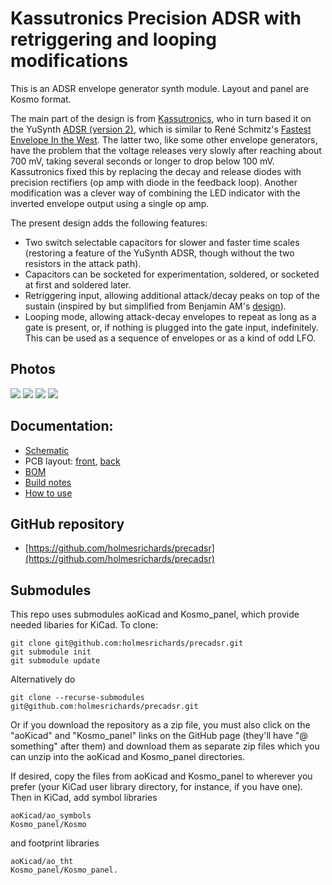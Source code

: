 # Kassutronics Precision ADSR with retriggering and looping modifications

This is an ADSR envelope generator synth module. Layout and panel are Kosmo format. 

The main part of the design is from [Kassutronics](https://kassu2000.blogspot.com/2015/05/precision-adsr.html), who in turn based it on the YuSynth [ADSR (version 2)](http://yusynth.net/Modular/EN/ADSR/index_new.html), which is similar to René Schmitz's [Fastest Envelope In the West](https://www.schmitzbits.de/adsr.html). The latter two, like some other envelope generators, have the problem that the voltage releases very slowly after reaching about 700 mV, taking several seconds or longer to drop below 100 mV. Kassutronics fixed this by replacing the decay and release diodes with precision rectifiers (op amp with diode in the feedback loop). Another modification was a clever way of combining the LED indicator with the inverted envelope output using a single op amp.

The present design adds the following features:

* Two switch selectable capacitors for slower and faster time scales (restoring a feature of the YuSynth ADSR, though without the two resistors in the attack path).
* Capacitors can be socketed for experimentation, soldered, or socketed at first and soldered later.
* Retriggering input, allowing additional attack/decay peaks on top of the sustain (inspired by but simplified from Benjamin AM's [design](https://electro-music.com/forum/post-372492.html#372492)).
* Looping mode, allowing attack-decay envelopes to repeat as long as a gate is present, or, if nothing is plugged into the gate input, indefinitely. This can be used as a sequence of envelopes or as a kind of odd LFO.

## Photos

![](Images/IMG_6753.JPG)
![](Images/IMG_6770.JPG)
![](Images/IMG_6771.JPG)
![](Images/IMG_6777.JPG)

## Documentation:

* [Schematic](Docs/precadsr.pdf)
* PCB layout: [front](Docs/precadsr_layout_front.pdf), [back](Docs/precadsr_layout_back.pdf)
* [BOM](Docs/precadsr_bom.md)
* [Build notes](Docs/build.md)
* [How to use](Docs/use.md)

## GitHub repository

* [https://github.com/holmesrichards/precadsr](https://github.com/holmesrichards/precadsr)

## Submodules

This repo uses submodules aoKicad and Kosmo_panel, which provide needed libaries for KiCad. To clone:

```
git clone git@github.com:holmesrichards/precadsr.git
git submodule init
git submodule update
```

Alternatively do

```
git clone --recurse-submodules git@github.com:holmesrichards/precadsr.git
```

Or if you download the repository as a zip file, you must also click on the "aoKicad" and "Kosmo\_panel" links on the GitHub page (they'll have "@ something" after them) and download them as separate zip files which you can unzip into the aoKicad and Kosmo\_panel directories.

If desired, copy the files from aoKicad and Kosmo\_panel to wherever you prefer (your KiCad user library directory, for instance, if you have one). Then in KiCad, add symbol libraries 

```
aoKicad/ao_symbols
Kosmo_panel/Kosmo
```
and footprint libraries 
```
aoKicad/ao_tht
Kosmo_panel/Kosmo_panel.
```
